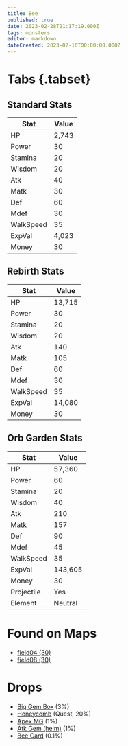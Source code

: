 ```yaml
---
title: Bee
published: true
date: 2023-02-28T21:17:19.000Z
tags: monsters
editor: markdown
dateCreated: 2023-02-16T00:00:00.000Z
---
```


# Tabs {.tabset}

## Standard Stats

|Stat|Value|
|-|-|
|HP|2,743|
|Power|30|
|Stamina|20|
|Wisdom|20|
|Atk|40|
|Matk|30|
|Def|60|
|Mdef|30|
|WalkSpeed|35|
|ExpVal|4,023|
|Money|30|
## Rebirth Stats

|Stat|Value|
|-|-|
|HP|13,715|
|Power|30|
|Stamina|20|
|Wisdom|20|
|Atk|140|
|Matk|105|
|Def|60|
|Mdef|30|
|WalkSpeed|35|
|ExpVal|14,080|
|Money|30|
## Orb Garden Stats

|Stat|Value|
|-|-|
|HP|57,360|
|Power|60|
|Stamina|20|
|Wisdom|40|
|Atk|210|
|Matk|157|
|Def|90|
|Mdef|45|
|WalkSpeed|35|
|ExpVal|143,605|
|Money|30|
|Projectile|Yes|
|Element|Neutral|

# Found on Maps
 * [field04 (30)](/maps/field04)
 * [field08 (30)](/maps/field08)

# Drops
 * [Big Gem Box](/items/big-gem-box) (3%)
 * [Honeycomb](/items/honeycomb) (Quest, 20%)
 * [Apex MG](/items/apex-mg) (1%)
 * [Atk Gem (helm)](/items/atk-gem-helm) (1%)
 * [Bee Card](/items/bee-card) (0.1%)
